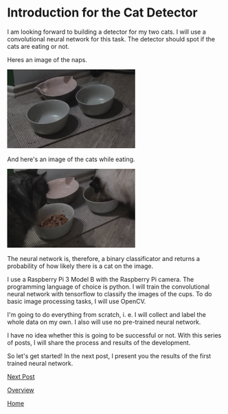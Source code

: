 # Introduction for the Cat Detector

I am looking forward to building a detector for my two cats. I will use a convolutional neural network for this task. The detector should spot if the cats are eating or not. 

Heres an image of the naps. 

![Figure 1](/images/2018_11_10_0.png)

And here's an image of the cats while eating.

![Figure 1](/images/2018_11_10_1.png)

The neural network is, therefore, a binary classificator and returns a probability of how likely there is a cat on the image. 

I use a Raspberry Pi 3 Model B with the Raspberry Pi camera. The programming language of choice is python. I will train the convolutional neural network with tensorflow to classify the images of the cups. To do basic image processing tasks, I will use OpenCV.

I'm going to do everything from scratch, i. e. I will collect and label the whole data on my own. I also will use no pre-trained neural network.  

I have no idea whether this is going to be successful or not. With this series of posts, I will share the process and results of the development. 

So let's get started! In the next post, I present you the results of the first trained neural network.


[Next Post](https://felix-ha.github.io/2018/12/01/first_network)

[Overview](https://felix-ha.github.io/2018/11/29/overview_cat_detector)    

[Home](https://felix-ha.github.io)
